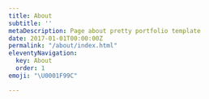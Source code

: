 ```yaml
---
title: About
subtitle: ''
metaDescription: Page about pretty portfolio template
date: 2017-01-01T00:00:00Z
permalink: "/about/index.html"
eleventyNavigation:
  key: About
  order: 1
emoji: "\U0001F99C"

---
```

